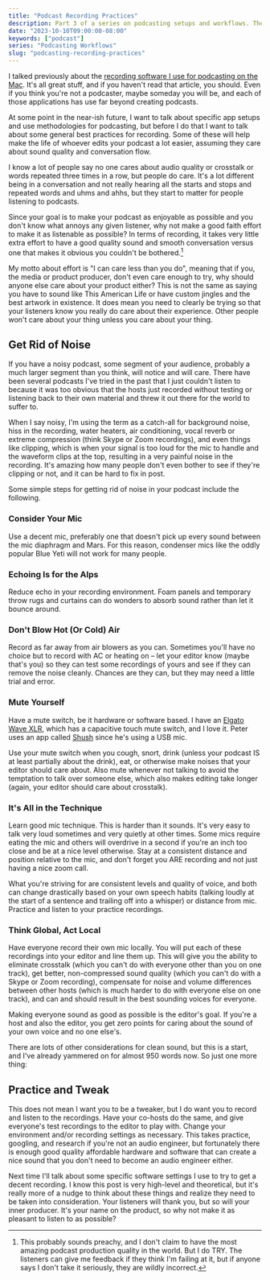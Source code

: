 ```yaml
---
title: "Podcast Recording Practices"
description: Part 3 of a series on podcasting setups and workflows. These are some things you should consider in order to record a clean, pleasant sounding podcast.
date: "2023-10-10T09:00:00-08:00"
keywords: ["podcast"]
series: "Podcasting Workflows"
slug: "podcasting-recording-practices"
---
```

I talked previously about the [recording software I use for podcasting on the Mac](https://scottwillsey.com/podcasting-recording-software/). It's all great stuff, and if you haven't read that article, you should. Even if you think you're not a podcaster, maybe someday you will be, and each of those applications has use far beyond creating podcasts.

At some point in the near-ish future, I want to talk about specific app setups and use methodologies for podcasting, but before I do that I want to talk about some general best practices for recording. Some of these will help make the life of whoever edits your podcast a lot easier, assuming they care about sound quality and conversation flow.

I know a lot of people say no one cares about audio quality or crosstalk or words repeated three times in a row, but people do care. It's a lot different being in a conversation and not really hearing all the starts and stops and repeated words and uhms and ahhs, but they start to matter for people listening to podcasts.

Since your goal is to make your podcast as enjoyable as possible and you don't know what annoys any given listener, why not make a good faith effort to make it as listenable as possible? In terms of recording, it takes very little extra effort to have a good quality sound and smooth conversation versus one that makes it obvious you couldn't be bothered.[^1]

My motto about effort is "I can care less than you do", meaning that if you, the media or product producer, don't even care enough to try, why should anyone else care about your product either? This is not the same as saying you have to sound like This American Life or have custom jingles and the best artwork in existence. It does mean you need to clearly be trying so that your listeners know you really do care about their experience. Other people won't care about your thing unless you care about your thing.

## Get Rid of Noise

If you have a noisy podcast, some segment of your audience, probably a much larger segment than you think, will notice and will care. There have been several podcasts I've tried in the past that I just couldn't listen to because it was too obvious that the hosts just recorded without testing or listening back to their own material and threw it out there for the world to suffer to.

When I say noisy, I'm using the term as a catch-all for background noise, hiss in the recording, water heaters, air conditioning, vocal reverb or extreme compression (think Skype or Zoom recordings), and even things like clipping, which is when your signal is too loud for the mic to handle and the waveform clips at the top, resulting in a very painful noise in the recording. It's amazing how many people don't even bother to see if they're clipping or not, and it can be hard to fix in post.

Some simple steps for getting rid of noise in your podcast include the following.

### Consider Your Mic

Use a decent mic, preferably one that doesn't pick up every sound between the mic diaphragm and Mars. For this reason, condenser mics like the oddly popular Blue Yeti will not work for many people.

### Echoing Is for the Alps

Reduce echo in your recording environment. Foam panels and temporary throw rugs and curtains can do wonders to absorb sound rather than let it bounce around.

### Don't Blow Hot (Or Cold) Air

Record as far away from air blowers as you can. Sometimes you'll have no choice but to record with AC or heating on – let your editor know (maybe that's you) so they can test some recordings of yours and see if they can remove the noise cleanly. Chances are they can, but they may need a little trial and error.

### Mute Yourself

Have a mute switch, be it hardware or software based. I have an [Elgato Wave XLR](https://www.elgato.com/us/en/p/wave-xlr), which has a capacitive touch mute switch, and I love it. Peter uses an app called [Shush](https://mizage.com/shush/) since he's using a USB mic.

Use your mute switch when you cough, snort, drink (unless your podcast IS at least partially about the drink), eat, or otherwise make noises that your editor should care about. Also mute whenever not talking to avoid the temptation to talk over someone else, which also makes editing take longer (again, your editor should care about crosstalk).

### It's All in the Technique

Learn good mic technique. This is harder than it sounds. It's very easy to talk very loud sometimes and very quietly at other times. Some mics require eating the mic and others will overdrive in a second if you're an inch too close and be at a nice level otherwise. Stay at a consistent distance and position relative to the mic, and don't forget you ARE recording and not just having a nice zoom call.

What you're striving for are consistent levels and quality of voice, and both can change drastically based on your own speech habits (talking loudly at the start of a sentence and trailing off into a whisper) or distance from mic. Practice and listen to your practice recordings.

### Think Global, Act Local

Have everyone record their own mic locally. You will put each of these recordings into your editor and line them up. This will give you the ability to eliminate crosstalk (which you can't do with everyone other than you on one track), get better, non-compressed sound quality (which you can't do with a Skype or Zoom recording), compensate for noise and volume differences between other hosts (which is much harder to do with everyone else on one track), and can and should result in the best sounding voices for everyone.

Making everyone sound as good as possible is the editor's goal. If you're a host and also the editor, you get zero points for caring about the sound of your own voice and no one else's.

There are lots of other considerations for clean sound, but this is a start, and I've already yammered on for almost 950 words now. So just one more thing:

## Practice and Tweak

This does not mean I want you to be a tweaker, but I do want you to record and listen to the recordings. Have your co-hosts do the same, and give everyone's test recordings to the editor to play with. Change your environment and/or recording settings as necessary. This takes practice, googling, and research if you're not an audio engineer, but fortunately there is enough good quality affordable hardware and software that can create a nice sound that you don't need to become an audio engineer either.

Next time I'll talk about some specific software settings I use to try to get a decent recording. I know this post is very high-level and theoretical, but it's really more of a nudge to think about these things and realize they need to be taken into consideration. Your listeners will thank you, but so will your inner producer. It's your name on the product, so why not make it as pleasant to listen to as possible?

[^1]: This probably sounds preachy, and I don't claim to have the most amazing podcast production quality in the world. But I do TRY. The listeners can give me feedback if they think I'm failing at it, but if anyone says I don't take it seriously, they are wildly incorrect.
